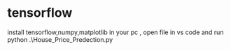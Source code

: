 # tensorflow
install tensorflow,numpy,matplotlib in your pc ,
open file in vs code and run 
python .\House_Price_Predection.py
